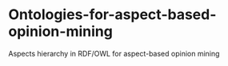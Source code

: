 # Ontologies-for-aspect-based-opinion-mining
Aspects hierarchy in RDF/OWL for aspect-based opinion mining
